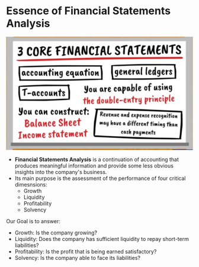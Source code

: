 # Essence of Financial Statements Analysis

<img src="../Images/S8_Learnt_Till_Now.png" alt="Learnt Till Now"/>

- __Financial Statements Analysis__ is a continuation of accounting that produces meaningful information and provide some less obvious insights into the company's business.
- Its main purpose is the assessment of the performance of four critical dimesnsions:
  - Growth
  - Liquidity
  - Profitability
  - Solvency

Our Goal is to answer:
- Growth: Is the company growing?
- Liquidity: Does the company has sufficient liquidity to repay short-term liabilities?
- Profitability: Is the profit that is being earned satisfactory?
- Solvency: Is the company able to face its liabilities?

